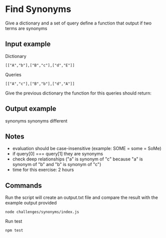 # Find Synonyms

Give a dictionary and a set of query define a function that output if two terms are synonyms

## Input example

Dictionary

    [["A","b"],["B","c"],["d","E"]]

Queries

    [["A","c"],["B","b"],["d","A"]]

Give the previous dictionary the function for this queries should return:

## Output example

synonyms
synonyms
different

## Notes

- evaluation should be case-insensitive (example: SOME = some = SoMe)
- if query[0] === query[1] they are synonyms
- check deep relationships ("a" is synonym of "c" because "a" is synonym of "b" and "b" is synonym of "c")
- time for this exercise: 2 hours

## Commands

Run the script will create an output.txt file and compare the result with the example output provided

    node challenges/synonyms/index.js

Run test

    npm test